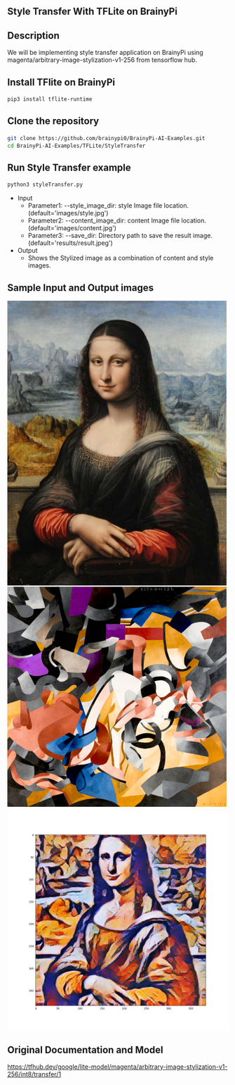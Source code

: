 ## Style Transfer With TFLite on BrainyPi 
## Description
We will be implementing style transfer application on BrainyPi using magenta/arbitrary-image-stylization-v1-256 from tensorflow hub.

## Install TFlite on BrainyPi
```sh
pip3 install tflite-runtime
```

## Clone the repository
  ```sh
  git clone https://github.com/brainypi0/BrainyPi-AI-Examples.git
  cd BrainyPi-AI-Examples/TFLite/StyleTransfer
  ```

## Run Style Transfer example
```sh
python3 styleTransfer.py 
```

- Input
  - Parameter1: --style_image_dir: style Image file location. (default='images/style.jpg')
  - Parameter2: --content_image_dir: content Image file location. (default='images/content.jpg')
  - Parameter3: --save_dir: Directory path to save the result image. (default='results/result.jpeg')
- Output
  - Shows the Stylized image as a combination of content and style images.
  
## Sample Input and Output images
<img src="images/content.jpg" alt="drawing" width="500"/><img src="images/style.jpg" alt="drawing" width="500"/>
<img src="results/result.jpg" />
  
## Original Documentation and Model
https://tfhub.dev/google/lite-model/magenta/arbitrary-image-stylization-v1-256/int8/transfer/1
